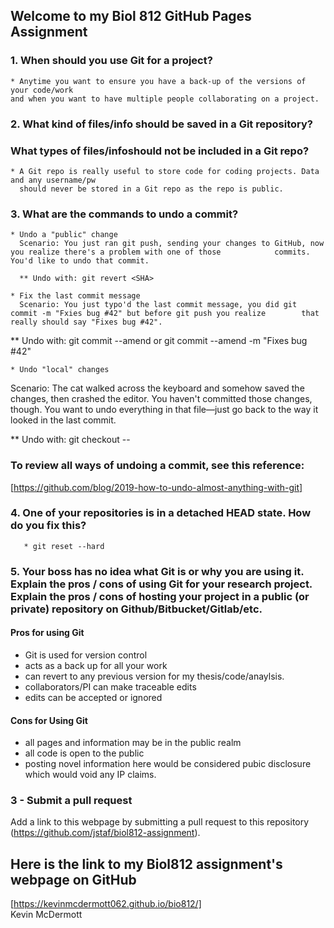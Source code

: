 ## Welcome to my Biol 812 GitHub Pages Assignment 


### 1. When should you use Git for a project?

    * Anytime you want to ensure you have a back-up of the versions of your code/work
    and when you want to have multiple people collaborating on a project.

### 2. What kind of files/info should be saved in a Git repository? 
###    What types of files/infoshould not be included in a Git repo? 

    * A Git repo is really useful to store code for coding projects. Data and any username/pw 
      should never be stored in a Git repo as the repo is public.

### 3. What are the commands to undo a commit?

    * Undo a "public" change
      Scenario: You just ran git push, sending your changes to GitHub, now you realize there's a problem with one of those            commits. You'd like to undo that commit.

      ** Undo with: git revert <SHA>
   
    * Fix the last commit message
      Scenario: You just typo'd the last commit message, you did git commit -m "Fxies bug #42" but before git push you realize        that really should say "Fixes bug #42".

   ** Undo with: git commit --amend or git commit --amend -m "Fixes bug #42"

    * Undo "local" changes
   Scenario: The cat walked across the keyboard and somehow saved the changes, then crashed the editor. You haven't committed those changes, though. You want to undo everything in that file—just go back to the way it looked in the last commit.

   ** Undo with: git checkout -- <bad filename>
   
  ### To review all ways of undoing a commit, see this reference:
   
 [https://github.com/blog/2019-how-to-undo-almost-anything-with-git]
 
### 4. One of your repositories is in a detached HEAD state. How do you fix this?

       * git reset --hard

### 5. Your boss has no idea what Git is or why you are using it. Explain the pros / cons of using Git for your research project. Explain the pros / cons of hosting your project in a public (or private) repository on Github/Bitbucket/Gitlab/etc.
 
 
#### Pros for using Git

* Git is used for version control
* acts as a back up for all your work
* can revert to any previous version for my thesis/code/anaylsis.
* collaborators/PI can make traceable edits 
* edits can be accepted or ignored

#### Cons for Using Git

* all pages and information may be in the public realm
* all code is open to the public
* posting novel information here would be considered pubic disclosure which would void any IP claims.

### 3 - Submit a pull request

Add a link to this webpage by submitting a pull request to this repository (https://github.com/jstaf/biol812-assignment).


## Here is the link to my Biol812 assignment's webpage on GitHub

[https://kevinmcdermott062.github.io/bio812/]  
Kevin McDermott


